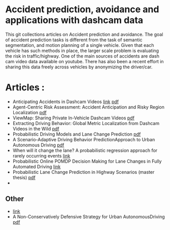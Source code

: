 # Accident prediction, avoidance and applications with dashcam data
This git collections articles on Accident prediction and avoidance. The goal of accident prediction tasks is different from the task of semantic segmentation, and motion planning of a single vehicle. Given that each vehicle has such methods in place, the larger scale problem is evaluating the risk in traffic/highway. One of the main sources of accidents are dash cam video data available on youtube. There has also been a recent effort in sharing this data freely across vehicles by anonymizing the driver/car.

# Articles : 
- Anticipating Accidents in Dashcam Videos [link](http://aliensunmin.github.io/project/dashcam/) [pdf](https://drive.google.com/file/d/0ByuDEGFYmWsbNkVxcUxhdDRVRkU/view)
- Agent-Centric Risk Assessment: Accident Anticipation and Risky Region Localization [pdf](https://arxiv.org/abs/1705.06560)
- ViewMap: Sharing Private In-Vehicle Dashcam Videos [pdf](https://www.usenix.org/system/files/conference/nsdi17/nsdi17-kim-minho.pdf)
- Extracting Driving Behavior: Global Metric Localization from Dashcam Videos in the Wild [pdf](https://drive.google.com/file/d/0BwnNpEkbccm_OEJoWUhGTl8xZzg/view)
- Probabilistic Driving Models and Lane Change Prediction [pdf](https://pdfs.semanticscholar.org/8828/9c2693bed59377a58a9b964e10fa44b66172.pdf?_ga=2.262875081.494785159.1499726914-715348362.1490227835)
- A Scenario-Adaptive Driving Behavior PredictionApproach to Urban Autonomous Driving [pdf](www.mdpi.com/2076-3417/7/4/426/pdf)
- When will it change the lane? A probabilistic regression approach for rarely occurring events [link](http://ieeexplore.ieee.org/document/7225907/)
- Probabilistic Online POMDP Decision Making for Lane Changes in Fully Automated Driving [link](https://www.ifr.ing.tu-bs.de/static/files/forschung/papers/download_pdf.php?id=739)
- Probabilistic Lane Change Prediction in Highway Scenarios (master thesis) [pdf](http://www.diva-portal.org/smash/get/diva2:450863/ATTACHMENT01)
- 

## Other
- [link](https://www.hindawi.com/journals/ijvt/2016/6952791/)
- A Non-Conservatively Defensive Strategy for Urban AutonomousDriving [pdf](http://www.me.berkeley.edu/~cliu/files/itsc16.pdf)

